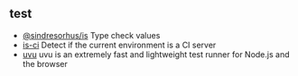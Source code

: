 ## test

- [@sindresorhus/is](https://github.com/sindresorhus/is) Type check values
- [is-ci](https://github.com/watson/is-ci) Detect if the current environment is a CI server
- [uvu](https://github.com/lukeed/uvu) uvu is an extremely fast and lightweight test runner for Node.js and the browser